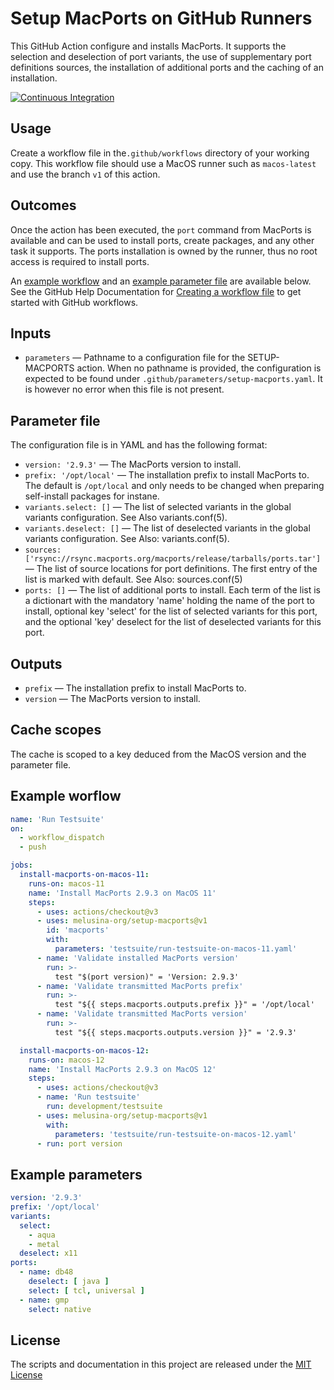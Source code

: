 # Setup MacPorts on GitHub Runners

This GitHub Action configure and installs MacPorts. It supports the
selection and deselection of port variants, the use of supplementary
port definitions sources, the installation of additional ports and the
caching of an installation.

[![Continuous Integration](https://github.com/melusina-org/setup-macports/actions/workflows/continuous-integration.yaml/badge.svg?branch=main)](https://github.com/melusina-org/setup-macports/actions/workflows/continuous-integration.yaml)

## Usage

Create a workflow file in the`.github/workflows` directory of your
working copy.  This workflow file should use a MacOS runner such as
`macos-latest` and use the branch `v1` of this action.


## Outcomes

Once the action has been executed, the `port` command from MacPorts is
available and can be used to install ports, create packages, and any
other task it supports. The ports installation is owned by the runner,
thus no root access is required to install ports.

An [example workflow](#example-workflow) and an [example parameter file](#example-parameters)
are available below. See the GitHub Help Documentation for
[Creating a workflow file](https://help.github.com/en/articles/configuring-a-workflow#creating-a-workflow-file)
to get started with GitHub workflows.


## Inputs

* `parameters` — Pathname to a configuration file for the SETUP-MACPORTS
   action. When no pathname is provided, the configuration is
   expected to be found under
   `.github/parameters/setup-macports.yaml`.
   It is however no error when this file is not present.


## Parameter file

The configuration file is in YAML and has the following format:

* `version: '2.9.3'` — The MacPorts version to install.
* `prefix: '/opt/local'` — The installation prefix to install MacPorts to.
  The default is `/opt/local` and only needs to be changed when
  preparing self-install packages for instane.
* `variants.select: []` — The list of selected variants in the global
  variants configuration. See Also variants.conf(5).
* `variants.deselect: []` — The list of deselected variants in the
  global variants configuration. See Also: variants.conf(5).
* `sources: ['rsync://rsync.macports.org/macports/release/tarballs/ports.tar']` — The list
  of source locations for port definitions. The first entry of the list is marked with default.
  See Also: sources.conf(5)
* `ports: []` — The list of additional ports to install. Each term of the
  list is a dictionart with the mandatory 'name' holding the name
  of the port to install, optional key 'select' for the list of
  selected variants for this port, and the optional 'key'
  deselect for the list of deselected variants for this port.


## Outputs

* `prefix` — The installation prefix to install MacPorts to.
* `version` — The MacPorts version to install.


## Cache scopes

The cache is scoped to a key deduced from the MacOS version and the
parameter file.


## Example worflow

```yaml
name: 'Run Testsuite'
on:
  - workflow_dispatch
  - push

jobs:
  install-macports-on-macos-11:
    runs-on: macos-11
    name: 'Install MacPorts 2.9.3 on MacOS 11'
    steps:
      - uses: actions/checkout@v3
      - uses: melusina-org/setup-macports@v1
        id: 'macports'
        with:
          parameters: 'testsuite/run-testsuite-on-macos-11.yaml'
      - name: 'Validate installed MacPorts version'
        run: >-
          test "$(port version)" = 'Version: 2.9.3'
      - name: 'Validate transmitted MacPorts prefix'
        run: >-
          test "${{ steps.macports.outputs.prefix }}" = '/opt/local'
      - name: 'Validate transmitted MacPorts version'
        run: >-
          test "${{ steps.macports.outputs.version }}" = '2.9.3'

  install-macports-on-macos-12:
    runs-on: macos-12
    name: 'Install MacPorts 2.9.3 on MacOS 12'
    steps:
      - uses: actions/checkout@v3
      - name: 'Run testsuite'
        run: development/testsuite
      - uses: melusina-org/setup-macports@v1
        with:
          parameters: 'testsuite/run-testsuite-on-macos-12.yaml'
      - run: port version
```


## Example parameters

```yaml
version: '2.9.3'
prefix: '/opt/local'
variants:
  select:
    - aqua
    - metal
  deselect: x11
ports:
  - name: db48
    deselect: [ java ]
    select: [ tcl, universal ]
  - name: gmp
    select: native

```


## License
The scripts and documentation in this project are released under the [MIT License](LICENSE)
